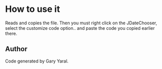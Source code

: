 # How to use it
Reads and copies the file. Then you must right click on the JDateChooser, select the customize code option.. and paste the code you copied earlier there.

## Author
Code generated by Gary Yaral.
